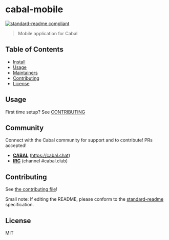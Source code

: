 # cabal-mobile

[![standard-readme compliant](https://img.shields.io/badge/standard--readme-OK-green.svg?style=flat-square)](https://github.com/RichardLitt/standard-readme)

> Mobile application for Cabal

## Table of Contents

- [Install](#install)
- [Usage](#usage)
- [Maintainers](#maintainers)
- [Contributing](#contributing)
- [License](#license)

## Usage

First time setup? See [CONTRIBUTING](CONTRIBUTING.md])

## Community

Connect with the Cabal community for support and to contribute! PRs accepted!

- [**CABAL**](https://cabal.chat) (https://cabal.chat)
- [**IRC**](https://kiwiirc.com/nextclient/irc.freenode.net/) (channel #cabal.club)

## Contributing

See [the contributing file](CONTRIBUTING.md)!

Small note: If editing the README, please conform to the [standard-readme](https://github.com/RichardLitt/standard-readme) specification.

## License

MIT
